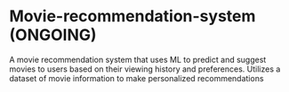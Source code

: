 # Movie-recommendation-system (ONGOING)
A movie recommendation system that uses ML to predict and suggest movies to users based on their viewing history and preferences. Utilizes a dataset of movie information to make personalized recommendations
